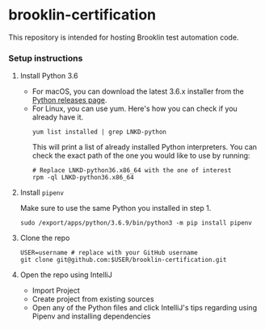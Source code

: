 # brooklin-certification
This repository is intended for hosting Brooklin test automation code.

### Setup instructions
1. Install Python 3.6

    - For macOS, you can download the latest 3.6.x installer from the [Python releases page](https://www.python.org/downloads/mac-osx/).
    - For Linux, you can use yum. Here's how you can check if you already have it.
        ```shell script
        yum list installed | grep LNKD-python
        ```
        This will print a list of already installed Python interpreters. You can check the exact path of the one
        you would like to use by running:
        ```shell script
        # Replace LNKD-python36.x86_64 with the one of interest
        rpm -ql LNKD-python36.x86_64
        ```

2. Install `pipenv`

    Make sure to use the same Python you installed in step 1.
    ```shell script
    sudo /export/apps/python/3.6.9/bin/python3 -m pip install pipenv
    ```

3. Clone the repo 
   ```shell script
   USER=username # replace with your GitHub username
   git clone git@github.com:$USER/brooklin-certification.git
   ```
   
4. Open the repo using IntelliJ
   - Import Project
   - Create project from existing sources
   - Open any of the Python files and click IntelliJ's tips regarding using Pipenv and installing dependencies
  
